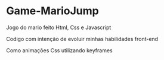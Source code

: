 <h1>Game-MarioJump</h1>
<p>Jogo do mario feito Html, Css e Javascript</p>
<p>Codigo com intenção de evoluir minhas habilidades front-end</p>
<p>Como animações Css utilizando keyframes</p>
